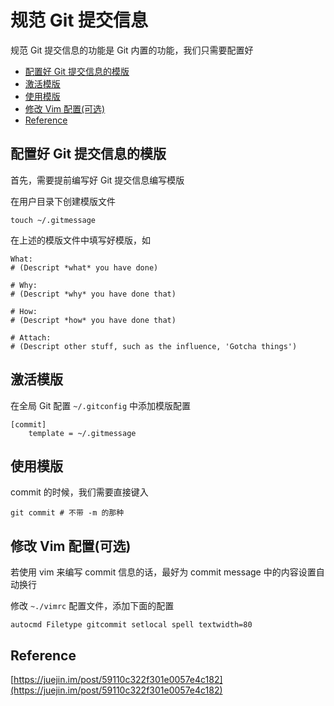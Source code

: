 # 规范 Git 提交信息

规范 Git 提交信息的功能是 Git 内置的功能，我们只需要配置好

- [配置好 Git 提交信息的模版](#配置好-git-提交信息的模版)
- [激活模版](#激活模版)
- [使用模版](#使用模版)
- [修改 Vim 配置(可选)](#修改-vim-配置可选)
- [Reference](#reference)

## 配置好 Git 提交信息的模版

首先，需要提前编写好 Git 提交信息编写模版

在用户目录下创建模版文件

```shell
touch ~/.gitmessage
```

在上述的模版文件中填写好模版，如

```
What:
# (Descript *what* you have done)

# Why:
# (Descript *why* you have done that)

# How:
# (Descript *how* you have done that)

# Attach:
# (Descript other stuff, such as the influence, 'Gotcha things')

```

## 激活模版

在全局 Git 配置 `~/.gitconfig` 中添加模版配置

```
[commit]
    template = ~/.gitmessage
```

## 使用模版

commit 的时候，我们需要直接键入

```shell
git commit # 不带 -m 的那种
```

## 修改 Vim 配置(可选)

若使用 vim 来编写 commit 信息的话，最好为 commit message 中的内容设置自动换行

修改 `~./vimrc` 配置文件，添加下面的配置

```
autocmd Filetype gitcommit setlocal spell textwidth=80
```

## Reference

[https://juejin.im/post/59110c322f301e0057e4c182](https://juejin.im/post/59110c322f301e0057e4c182)



